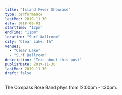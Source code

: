 ```yaml
---
title: "Island Fever Showcase"
type: performance
lastMod: 2019-11-30
date: 2018-09-02
startTime: "12pm"
endTime: "11pm"
location: "Surf Ballroom"
city: "Clear Lake, IA"
venues:
  - "Clear Lake"
  - "Surf Ballroom"
description: "Text about this post"
publishDate: 2019-11-30
lastMod: 2019-11-30
draft: false
---
```

The Compass Rose Band plays from 12:00pm - 1:30pm.
